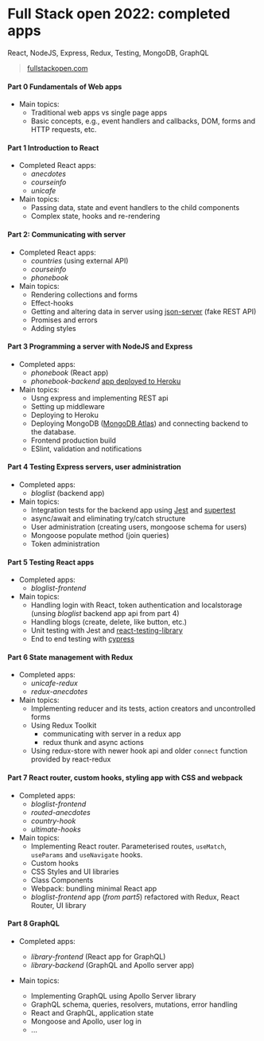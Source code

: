 # Full Stack open 2022: completed apps
React, NodeJS, Express, Redux, Testing, MongoDB, GraphQL

> [fullstackopen.com](https://fullstackopen.com/en)

#### **Part 0 Fundamentals of Web apps**
  - Main topics:
    - Traditional web apps vs single page apps
    - Basic concepts, e.g., event handlers and callbacks, DOM, forms and HTTP requests, etc.

#### **Part 1 Introduction to React**
  - Completed React apps:
    - *anecdotes* 
    - *courseinfo*
    - *unicafe*
  - Main topics:
    - Passing data, state and event handlers to the child components
    - Complex state, hooks and re-rendering

#### **Part 2: Communicating with server**
  - Completed React apps:
    - *countries* (using external API)
    - *courseinfo* 
    - *phonebook* 
  - Main topics:
    - Rendering collections and forms 
    - Effect-hooks
    - Getting and altering data in server using [json-server](https://github.com/typicode/json-server) (fake REST API)
    - Promises and errors
    - Adding styles

#### **Part 3 Programming a server with NodeJS and Express**
  - Completed apps:
    - *phonebook* (React app)
    - *phonebook-backend* [app deployed to Heroku](https://tranquil-savannah-80727.herokuapp.com)
  - Main topics:
    - Usng express and implementing REST api
    - Setting up middleware
    - Deploying to Heroku
    - Deploying MongoDB ([MongoDB Atlas](https://www.mongodb.com/atlas/database)) and connecting backend to the database.
    - Frontend production build
    - ESlint, validation and notifications

#### **Part 4 Testing Express servers, user administration**
  - Completed apps:
    - *bloglist* (backend app)
  - Main topics:
    - Integration tests for the backend app using [Jest](https://jestjs.io/) and [supertest](https://github.com/visionmedia/supertest)  
    - async/await and eliminating try/catch structure 
    - User administration (creating users, mongoose schema for users)
    - Mongoose populate method (join queries)
    - Token administration 

#### **Part 5 Testing React apps**
  - Completed apps:
    - *bloglist-frontend*
  - Main topics:
    - Handling login with React, token authentication and localstorage (unsing *bloglist* backend app api from part 4) 
    - Handling blogs (create, delete, like button, etc.)
    - Unit testing with Jest and [react-testing-library](https://github.com/testing-library/react-testing-library)
    - End to end testing with [cypress](https://www.cypress.io/)

#### **Part 6 State management with Redux**
  - Completed apps:
    - *unicafe-redux*
    - *redux-anecdotes*
  - Main topics:
    - Implementing reducer and its tests, action creators and uncontrolled forms
    - Using Redux Toolkit
      - communicating with server in a redux app
      - redux thunk and async actions
    - Using redux-store with newer hook api and older `connect` function provided by react-redux

#### **Part 7 React router, custom hooks, styling app with CSS and webpack**
  - Completed apps:
    - *bloglist-frontend*
    - *routed-anecdotes*
    - *country-hook*
    - *ultimate-hooks*
  - Main topics: 
    - Implementing React router. Parameterised routes, `useMatch`, `useParams` and `useNavigate` hooks.
    - Custom hooks
    - CSS Styles and UI libraries
    - Class Components
    - Webpack: bundling minimal React app 
    - *bloglist-frontend* app (*from part5*) refactored with Redux, React Router, UI library

#### **Part 8 GraphQL**
  - Completed apps:
    - *library-frontend* (React app for GraphQL)
    - *library-backend* (GraphQL and Apollo server app)

  - Main topics: 
    - Implementing GraphQL using Apollo Server library
    - GraphQL schema, queries, resolvers, mutations, error handling
    - React and GraphQL, application state
    - Mongoose and Apollo, user log in
    - ...